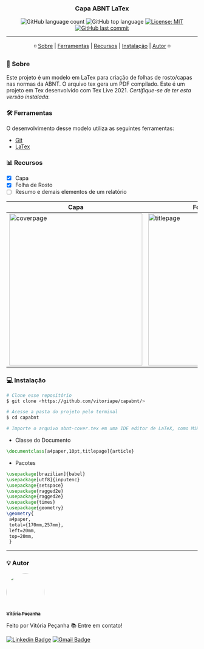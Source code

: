 <h3 align="center"> 
Capa ABNT LaTex
</h3>

<p align="center">
  <img alt="GitHub language count" src="https://img.shields.io/github/languages/count/vitoriape/coverABNT-pdfLaTex">
  
  <img alt="GitHub top language" src="https://img.shields.io/github/languages/top/vitoriape/coverABNT-pdfLaTex">
  
  <a href="https://github.com/vitoriape/capabnt/blob/main/LICENSE">
    <img alt="License: MIT" src="https://img.shields.io/badge/License-MIT-green.svg">
  </a>
  
  <a href="https://github.com/vitoriape/coverABNT-pdfLaTex/commits/master">
    <img alt="GitHub last commit" src="https://img.shields.io/github/last-commit/vitoriape/coverABNT-pdfLaTex">
  </a>
</p>

---

<p align="center">
 ◽ <a href="#-sobre">Sobre</a> |
 <a href="#-ferramentas">Ferramentas</a> | 
 <a href="#-recursos">Recursos</a> | 
 <a href="#-instalação">Instalação</a> |
 <a href="https://github.com/vitoriape/capabnt/blob/main/README.pt-br.md#-autor">Autor</a> ◽
</p>

### 📌 Sobre

Este projeto é um modelo em LaTex para criação de folhas de rosto/capas nas normas da ABNT. O arquivo tex gera um PDF compilado.
Este é um projeto em Tex desenvolvido com Tex Live 2021. <i>Certifique-se de ter esta versão instalada.</i>

### 🛠 Ferramentas

O desenvolvimento desse modelo utiliza as seguintes ferramentas:

- [Git](https://git-scm.com/)
- [LaTex](https://www.latex-project.org/)

### 📊 Recursos

- [x] Capa
- [x] Folha de Rosto
- [ ] Resumo e demais elementos de um relatório

<table class="tg">
<thead>

  <tr>
    <th class="tg-c3ow">Capa</th>
    <th class="tg-c3ow">Folha de Rosto</th>
  </tr>
</thead>
<tbody>
  <tr>
    <td class="tg-c3ow"><img src="https://github.com/vitoriape/coverABNT-pdfLaTex/blob/main/pages/coverpage-abnt.png" alt="coverpage" width="350" height="400"><br></td>
    <td class="tg-c3ow"><img src="https://github.com/vitoriape/coverABNT-pdfLaTex/blob/main/pages/titlepage-abnt.png" alt="titlepage" width="350" height="400"><br></td>
  </tr>
</tbody>
</table>

### 💻 Instalação

```bash
# Clone esse repositório
$ git clone <https://github.com/vitoriape/capabnt/>

# Acesse a pasta do projeto pelo terminal
$ cd capabnt

# Importe o arquivo abnt-cover.tex em uma IDE editor de LaTeX, como MiKTeX ou Overleaf
```

- Classe do Documento

```tex
\documentclass[a4paper,10pt,titlepage]{article}
```

- Pacotes

```tex
\usepackage[brazilian]{babel}
\usepackage[utf8]{inputenc}
\usepackage{setspace}
\usepackage{ragged2e}
\usepackage{ragged2e}
\usepackage{times}
\usepackage{geometry}
\geometry{
 a4paper,
 total={170mm,257mm},
 left=20mm,
 top=20mm,
 }
```

---

### 💡 Autor

<a href="https://blog.rocketseat.com.br/author/thiago/">
 <img style="border-radius: 50%;" src="https://avatars.githubusercontent.com/u/55922652?v=4" width="100px;" alt=""/>
 <br />
 <sub><b>Vitória Peçanha</b></sub></a> <a href="https://www.linkedin.com/in/vitoria-pecanha/" title="LinkedIn"></a>


Feito por Vitória Peçanha 📚 Entre em contato!


[![Linkedin Badge](https://img.shields.io/badge/-Vitória-blue?style=flat-square&logo=Linkedin&logoColor=white&link=https://www.linkedin.com/in/vitoria-pecanha/)](https://www.linkedin.com/in/vitoria-pecanha/) [![Gmail Badge](https://img.shields.io/badge/-vitoriapecanha.log@gmail.com-c14438?style=flat-square&logo=Gmail&logoColor=white&link=mailto:vitoriapecanha.log@gmail.com)](mailto:vitoriapecanha.log@gmail.com)
